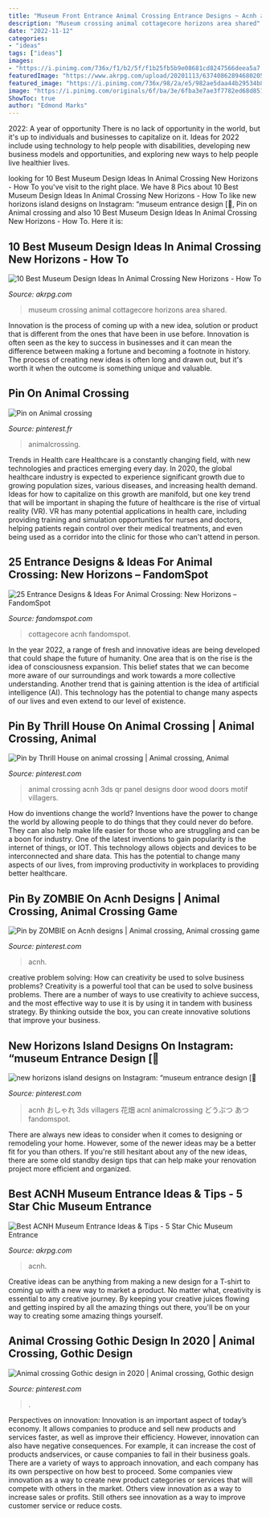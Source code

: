 ```yaml
---
title: "Museum Front Entrance Animal Crossing Entrance Designs ~ Acnh おしゃれ 3ds Villagers 花畑 Acnl Animalcrossing どうぶつ あつ Fandomspot"
description: "Museum crossing animal cottagecore horizons area shared"
date: "2022-11-12"
categories:
- "ideas"
tags: ["ideas"]
images:
- "https://i.pinimg.com/736x/f1/b2/5f/f1b25fb5b9e08681cd8247566deea5a7.jpg"
featuredImage: "https://www.akrpg.com/upload/20201113/6374086289468020541916907.png"
featured_image: "https://i.pinimg.com/736x/98/2a/e5/982ae5daa44b29534b89099c97db6d55.jpg"
image: "https://i.pinimg.com/originals/6f/ba/3e/6fba3e7ae3f7782ed68d85172032fedb.jpg"
ShowToc: true
author: "Edmond Marks"
---
```



2022: A year of opportunity
There is no lack of opportunity in the world, but it's up to individuals and businesses to capitalize on it. Ideas for 2022 include using technology to help people with disabilities, developing new business models and opportunities, and exploring new ways to help people live healthier lives.

	

		
looking for 10 Best Museum Design Ideas In Animal Crossing New Horizons - How To you've visit to the right place. We have 8 Pics about 10 Best Museum Design Ideas In Animal Crossing New Horizons - How To like new horizons island designs on Instagram: “museum entrance design [🌻, Pin on Animal crossing and also 10 Best Museum Design Ideas In Animal Crossing New Horizons - How To. Here it is:
		
    
## 10 Best Museum Design Ideas In Animal Crossing New Horizons - How To

<img loading=lazy src="https://www.akrpg.com/upload/20200904/6373481686175411066953866.png" onerror="this.onerror=null;this.src='https://tse2.mm.bing.net/th?id=OIP.ld6v33PGJfPgoMyzmVc57wHaEJ&amp;pid=15.1';" alt="10 Best Museum Design Ideas In Animal Crossing New Horizons - How To">

_Source: akrpg.com_

>museum crossing animal cottagecore horizons area shared. 

	

Innovation is the process of coming up with a new idea, solution or product that is different from the ones that have been in use before. Innovation is often seen as the key to success in businesses and it can mean the difference between making a fortune and becoming a footnote in history. The process of creating new ideas is often long and drawn out, but it's worth it when the outcome is something unique and valuable.

    
## Pin On Animal Crossing

<img loading=lazy src="https://i.pinimg.com/736x/f1/b2/5f/f1b25fb5b9e08681cd8247566deea5a7.jpg" onerror="this.onerror=null;this.src='https://tse3.mm.bing.net/th?id=OIP.T538-DEdfcdarsSXqXXs1wHaEK&amp;pid=15.1';" alt="Pin on Animal crossing">

_Source: pinterest.fr_

>animalcrossing. 

	

Trends in Health care
Healthcare is a constantly changing field, with new technologies and practices emerging every day.  In 2020, the global healthcare industry is expected to experience significant growth due to growing population sizes, various diseases, and increasing health demand. Ideas for how to capitalize on this growth are manifold, but one key trend that will be important in shaping the future of healthcare is the rise of virtual reality (VR). VR has many potential applications in health care, including providing training and simulation opportunities for nurses and doctors, helping patients regain control over their medical treatments, and even being used as a corridor into the clinic for those who can't attend in person.

    
## 25 Entrance Designs &amp; Ideas For Animal Crossing: New Horizons – FandomSpot

<img loading=lazy src="https://static.fandomspot.com/images/01/11626/16-cottagecore-entry-acnh-design.jpg" onerror="this.onerror=null;this.src='https://tse3.mm.bing.net/th?id=OIP.phvMkInkCEijtxrSbc8n9QHaEK&amp;pid=15.1';" alt="25 Entrance Designs &amp; Ideas For Animal Crossing: New Horizons – FandomSpot">

_Source: fandomspot.com_

>cottagecore acnh fandomspot. 

	

In the year 2022, a range of fresh and innovative ideas are being developed that could shape the future of humanity. One area that is on the rise is the idea of consciousness expansion. This belief states that we can become more aware of our surroundings and work towards a more collective understanding. Another trend that is gaining attention is the idea of artificial intelligence (AI). This technology has the potential to change many aspects of our lives and even extend to our level of existence.

    
## Pin By Thrill House On Animal Crossing | Animal Crossing, Animal

<img loading=lazy src="https://i.pinimg.com/736x/be/23/bd/be23bd2cc809da5c5ecb7e5af1f98f63.jpg" onerror="this.onerror=null;this.src='https://tse2.mm.bing.net/th?id=OIP.oOIVTh52ATBdAbijQy2udgHaHa&amp;pid=15.1';" alt="Pin by Thrill House on animal crossing | Animal crossing, Animal">

_Source: pinterest.com_

>animal crossing acnh 3ds qr panel designs door wood doors motif villagers. 

	

How do inventions change the world?
Inventions have the power to change the world by allowing people to do things that they could never do before. They can also help make life easier for those who are struggling and can be a boon for industry. One of the latest inventions to gain popularity is the internet of things, or IOT. This technology allows objects and devices to be interconnected and share data. This has the potential to change many aspects of our lives, from improving productivity in workplaces to providing better healthcare.

    
## Pin By ZOMBIE On Acnh Designs | Animal Crossing, Animal Crossing Game

<img loading=lazy src="https://i.pinimg.com/736x/98/2a/e5/982ae5daa44b29534b89099c97db6d55.jpg" onerror="this.onerror=null;this.src='https://tse2.mm.bing.net/th?id=OIP.YrNIV9CBz22IsxFBC62okQHaEK&amp;pid=15.1';" alt="Pin by ZOMBIE on Acnh designs | Animal crossing, Animal crossing game">

_Source: pinterest.com_

>acnh. 

	

creative problem solving: How can creativity be used to solve business problems?
Creativity is a powerful tool that can be used to solve business problems. There are a number of ways to use creativity to achieve success, and the most effective way to use it is by using it in tandem with business strategy. By thinking outside the box, you can create innovative solutions that improve your business.

    
## New Horizons Island Designs On Instagram: “museum Entrance Design [🌻

<img loading=lazy src="https://i.pinimg.com/originals/6f/ba/3e/6fba3e7ae3f7782ed68d85172032fedb.jpg" onerror="this.onerror=null;this.src='https://tse3.mm.bing.net/th?id=OIP.f_YsGQATLpRRp8MEZAEt6wHaHa&amp;pid=15.1';" alt="new horizons island designs on Instagram: “museum entrance design [🌻">

_Source: pinterest.com_

>acnh おしゃれ 3ds villagers 花畑 acnl animalcrossing どうぶつ あつ fandomspot. 

	

There are always new ideas to consider when it comes to designing or remodeling your home. However, some of the newer ideas may be a better fit for you than others. If you're still hesitant about any of the new ideas, there are some old standby design tips that can help make your renovation project more efficient and organized.

    
## Best ACNH Museum Entrance Ideas &amp; Tips - 5 Star Chic Museum Entrance

<img loading=lazy src="https://www.akrpg.com/upload/20201113/6374086289468020541916907.png" onerror="this.onerror=null;this.src='https://tse2.mm.bing.net/th?id=OIP.pFa38Vg2CoYwnDHIBrWVWAHaEU&amp;pid=15.1';" alt="Best ACNH Museum Entrance Ideas &amp; Tips - 5 Star Chic Museum Entrance">

_Source: akrpg.com_

>acnh. 

	

Creative ideas can be anything from making a new design for a T-shirt to coming up with a new way to market a product. No matter what, creativity is essential to any creative journey. By keeping your creative juices flowing and getting inspired by all the amazing things out there, you'll be on your way to creating some amazing things yourself.

    
## Animal Crossing Gothic Design In 2020 | Animal Crossing, Gothic Design

<img loading=lazy src="https://i.pinimg.com/736x/aa/ba/c3/aabac365258f01ecb6f133786038b43a.jpg" onerror="this.onerror=null;this.src='https://tse4.mm.bing.net/th?id=OIP.Vz2RyQG1KHZH30YeXKM1jQHaMh&amp;pid=15.1';" alt="Animal crossing Gothic design in 2020 | Animal crossing, Gothic design">

_Source: pinterest.com_

>. 

	

Perspectives on innovation:
Innovation is an important aspect of today’s economy. It allows companies to produce and sell new products and services faster, as well as improve their efficiency. However, innovation can also have negative consequences. For example, it can increase the cost of products andservices, or cause companies to fail in their business goals. There are a variety of ways to approach innovation, and each company has its own perspective on how best to proceed. Some companies view innovation as a way to create new product categories or services that will compete with others in the market. Others view innovation as a way to increase sales or profits. Still others see innovation as a way to improve customer service or reduce costs.

